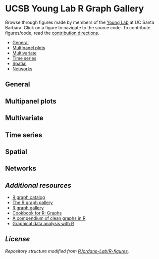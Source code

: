 UCSB Young Lab R Graph Gallery
===============================

Browse through figures made by members of the [Young Lab](https://young-lab.eemb.ucsb.edu/) at UC Santa Barbara. Click on a figure to navigate to the source code. To contribute figures/code, read the [contribution directions](https://github.com/PJordano-Lab/R-figures/blob/master/contributing.md).

- [General](#general)
- [Multipanel plots](#multipanel-plots)
- [Multivariate](#multivariate)
- [Time series](#time-series)
- [Spatial](#spatial)
- [Networks](#networks)

General
-------------

Multipanel plots
----------------

Multivariate
------------

Time series
-----------

Spatial
--------

Networks
--------

*Additional resources*
----------------------
- [R graph catalog](http://shiny.stat.ubc.ca/r-graph-catalog/)
- [The R graph gallery](http://www.r-graph-gallery.com/)
- [R graph gallery](http://rgraphgallery.blogspot.com/)
- [Cookbook for R: Graphs](http://www.cookbook-r.com/Graphs/)
- [A compendium of clean graphs in R](http://shinyapps.org/apps/RGraphCompendium/index.php)
- [Graphical data analysis with R](http://www.gradaanwr.net/)

*License*
---------
*Repository structure modified from [PJordano-Lab/R-figures](https://github.com/PJordano-Lab/R-figures).*
